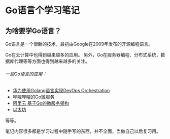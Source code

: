 Go语言个学习笔记
==============================

为啥要学Go语言？
------------------------------

Go语言是一个很新的技术，最初由Google在2009年发布的开源编程语言。

Go在云计算中也得到越来越多的应用。
另外，Go在服务器编程、分布式系统，数据库代理等等方面也得到越来越多的关注。

###### 一些Go语言的应用： 
 - [华为使用Golang语言实现DevOps Orchestration][1]
 - [哔哩哔哩的Go微服务][2]
 - [阿里云 基于Go的微服务架构][3]
 - [以太坊][4]

等等。


笔记内容很多都是学习过程中随手写的东西，并不全面，当做自己以后复习用。




[1]: https://www.youtube.com/watch?v=_aMuVfQCLfw&index=9&list=PLx_Mc4dJcQbl4qPWbVu86u6owZeiwsErR
[2]: https://i.ytimg.com/vi/wC-EIYJw4nk/hqdefault.jpg?sqp=-oaymwEXCPYBEIoBSFryq4qpAwkIARUAAIhCGAE=&rs=AOn4CLDVIu6bYJwSfPAFiPpo1Zr1NxEiTA 
[3]: https://www.youtube.com/watch?v=KGrWWFbnquU&index=4&list=PLx_Mc4dJcQbl4qPWbVu86u6owZeiwsErR
[4]: https://